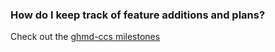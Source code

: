 
### How do I keep track of feature additions and plans?

Check out the [ghmd-ccs milestones](https://github.com/edge226/ghmd-ccs/milestones)
